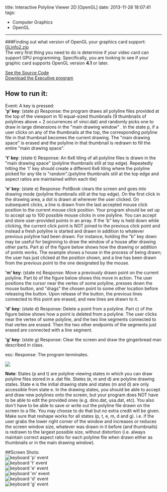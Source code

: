 title: Interactive Polyline Viewer 2D [OpenGL]
date: 2013-11-28 18:07:41
tags: 
  - Computer Graphics
  - OpenGL
---

###Finding out what version of OpenGL your graphics card support: [GLinfo2.zip](https://dn-myblog.qbox.me/demo/ComputerGraphics/GLinfo2.zip)     
The very first thing you need to do is determine if your video card can support GPU programming. Specifically, you are looking to see if your graphic card supports OpenGL version **4.1** or later.      
    
[See the Source Code](https://github.com/zhouhao/CS543-Computer-Graphics-Course-Project/tree/master/HW1)         
[Download the Executive program](https://dn-myblog.qbox.me/demo/ComputerGraphics/Interactive_Polyline_Viewer_2D.zip)     
<!-- more -->
## How to run it:    
Event: A key is pressed:     
**'p' key**: (state p) Response: the program draws all polyline files provided at the top of the viewport in 10 equal-sized thumbnails (9 thumbnails of polylines above + 2 occurrences of vinci.dat) and randomly picks one to draw in large dimensions in the "main drawing window" . In the state p, if a user clicks on any of the thumbnails at the top, the corresponding polyline file in that thumbnail becomes the current drawing. The "main drawing space" is erased and the polyline in that thumbnail is redrawn to fill the entire "main drawing space".    

**'t' key**: (state t) Response: An 6x6 tiling of all polyline files is drawn in the "main drawing space" (polyline thumbnails still at top edge). Repeatedly hitting the 't' key should create a different 6x6 tiling where the polyline picked for any tile is "random".(polyline thumbnails still at the top edge and aspect ratios are maintained within each tile)    

**'e' key**: (state e) Response: PoliBook clears the screen and goes into drawing mode (polyline thumbnails still at the top edge). On the first click in the drawing area, a dot is drawn at wherever the user clicked. On subsequent clicks, a line is drawn from the last accepted mouse click position to the current mouse click position. Your program should be set up to accept up to 100 possible mouse clicks in one polyline. You can accept and store user-provided points in an array. If the 'b" key is held down while clicking, the current click point is NOT joined to the previous click point and instead a fresh polyline is started and drawn in addition to whatever previous polyline had been drawn. For instance, holding the "b" key down may be useful for beginning to draw the window of a house after drawing other parts. Part a) of the figure below shows how the drawing or addition of points works. The example shows a house in the process of being drawn; the user has just clicked at the position shown, and a line has been drawn from the previous point to the one designated by the mouse.     

**'m' key**: (state m) Response: Move a previously drawn point on the current polyline. Part b) of the figure below shows this move in action. The user positions the cursor near the vertex of some polyline, presses down the mouse button, and "drags" the chosen point to some other location before releasing the button. Upon release of the button, the previous lines connected to this point are erased, and new lines are drawn to it.     

**'d' key**: (state d) Response: Delete a point from a polyline. Part c) of the figure below shows how a point is deleted from a polyline. The user clicks near the vertex of some polyline, and the two line segments connected to that vertex are erased. Then the two other endpoints of the segments just erased are connected with a line segment.      

**'g' key**: (state g) Response: Clear the screen and draw the gingerbread man described in class.     

esc: Response: The program terminates.     

![](https://dn-myblog.qbox.me/img/blog/OpenGL/polyline_drawing.jpg)     

**Note**: States (p and t) are polyline viewing states in which you can draw polyline files stored in a .dat file. States (e, m and d) are polyline drawing states. State e is the initial drawing state and states (m and d) are only accessible from state e. In the drawing states, you should be able to accept and draw new polylines onto the screen, but your program does NOT have to be able to edit the provided ones (e.g. dino.dat, usa.dat, etc). You also don't have to be able to save or write out the polyline file drawn on the screen to a file. You may choose to do that but no extra credit will be given. Make sure that reshape works for all states (p, t, e, m, d and g). i.e. if the user grabs the lower right corner of the window and increases or reduces the screen window size, whatever was drawn in it before (and thumbnails) is redrawn to the largest possible size, without distortion (i.e. always maintain correct aspect ratio for each polyline file when drawn either as thumbnails or in the main drawing window).      

##Screen Shots:  
![keyboard 'p' event](https://dn-myblog.qbox.me/img/blog/OpenGL/hw1/1.PNG "keyboard 'p' event")      
![keyboard 't' event](https://dn-myblog.qbox.me/img/blog/OpenGL/hw1/2.PNG "keyboard 't' event")     
![keyboard 'e' event](https://dn-myblog.qbox.me/img/blog/OpenGL/hw1/3.PNG "keyboard 'e' event")     
![keyboard 'm' event](https://dn-myblog.qbox.me/img/blog/OpenGL/hw1/4.PNG "keyboard 'm' event")     
![keyboard 'd' event](https://dn-myblog.qbox.me/img/blog/OpenGL/hw1/5.PNG "keyboard 'd' event")     
![keyboard 'g' event](https://dn-myblog.qbox.me/img/blog/OpenGL/hw1/6.PNG "keyboard 'g' event")     